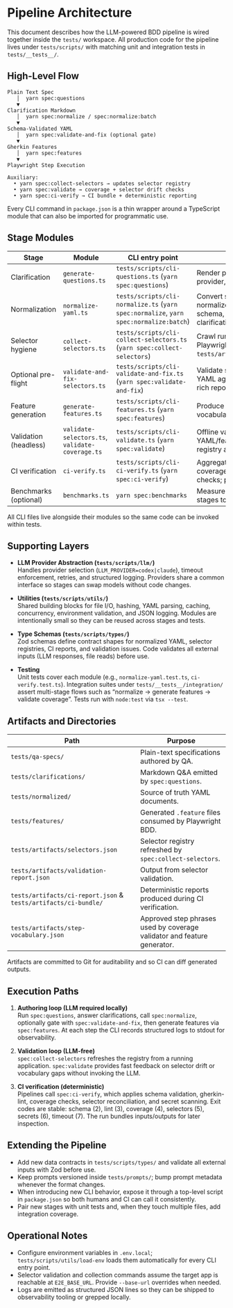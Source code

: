 # Pipeline Architecture

This document describes how the LLM-powered BDD pipeline is wired together inside the `tests/` workspace. All production code for the pipeline lives under `tests/scripts/` with matching unit and integration tests in `tests/__tests__/`.

## High-Level Flow

```
Plain Text Spec
   │  yarn spec:questions
   ▼
Clarification Markdown
   │  yarn spec:normalize / spec:normalize:batch
   ▼
Schema-Validated YAML
   │  yarn spec:validate-and-fix (optional gate)
   ▼
Gherkin Features
   │  yarn spec:features
   ▼
Playwright Step Execution

Auxiliary:
  • yarn spec:collect-selectors → updates selector registry
  • yarn spec:validate → coverage + selector drift checks
  • yarn spec:ci-verify → CI bundle + deterministic reporting
```

Every CLI command in `package.json` is a thin wrapper around a TypeScript module that can also be imported for programmatic use.

## Stage Modules

| Stage | Module | CLI entry point | Responsibility | Key dependencies |
|-------|--------|-----------------|----------------|------------------|
| Clarification | `generate-questions.ts` | `tests/scripts/cli-questions.ts` (`yarn spec:questions`) | Render prompt, call LLM provider, persist Q&A markdown. | `llm/`, `prompt-loader`, `logging`. |
| Normalization | `normalize-yaml.ts` | `tests/scripts/cli-normalize.ts` (`yarn spec:normalize`, `yarn spec:normalize:batch`) | Convert spec + clarifications to normalized YAML, enforce schema, reuse cache when clarifications unchanged. | `llm/`, `utils/hash`, `utils/yaml-parser`, `types/yaml-spec`. |
| Selector hygiene | `collect-selectors.ts` | `tests/scripts/cli-collect-selectors.ts` (`yarn spec:collect-selectors`) | Crawl running app with Playwright and refresh `tests/artifacts/selectors.json`. | Playwright Chromium adapter, `utils/file-operations`. |
| Optional pre-flight | `validate-and-fix-selectors.ts` | `tests/scripts/cli-validate-and-fix.ts` (`yarn spec:validate-and-fix`) | Validate selectors referenced in YAML against the live app, emit rich report, optionally auto-fix. | Playwright, `types/yaml-spec`, `utils/logging`. |
| Feature generation | `generate-features.ts` | `tests/scripts/cli-features.ts` (`yarn spec:features`) | Produce `.feature` files, enforce vocabulary coverage, lint output. | `validate-coverage`, `gherkin-lint`, `step-vocabulary.json`. |
| Validation (headless) | `validate-selectors.ts`, `validate-coverage.ts` | `tests/scripts/cli-validate.ts` (`yarn spec:validate`) | Offline validation that compares YAML/features against selector registry and vocabulary. | `types/validation-report`, `artifacts/selectors.json`. |
| CI verification | `ci-verify.ts` | `tests/scripts/cli-ci-verify.ts` (`yarn spec:ci-verify`) | Aggregate schema, lint, coverage, selector, and secret checks; package artifacts for CI. | `utils/secret-scanner`, `utils/logging`, `validate-*` modules. |
| Benchmarks (optional) | `benchmarks.ts` | `yarn spec:benchmarks` | Measure throughput across stages to catch regressions. | `utils/benchmark-runner`. |

All CLI files live alongside their modules so the same code can be invoked within tests.

## Supporting Layers

- **LLM Provider Abstraction (`tests/scripts/llm/`)**  
  Handles provider selection (`LLM_PROVIDER=codex|claude`), timeout enforcement, retries, and structured logging. Providers share a common interface so stages can swap models without code changes.

- **Utilities (`tests/scripts/utils/`)**  
  Shared building blocks for file I/O, hashing, YAML parsing, caching, concurrency, environment validation, and JSON logging. Modules are intentionally small so they can be reused across stages and tests.

- **Type Schemas (`tests/scripts/types/`)**  
  Zod schemas define contract shapes for normalized YAML, selector registries, CI reports, and validation issues. Code validates all external inputs (LLM responses, file reads) before use.

- **Testing**  
  Unit tests cover each module (e.g., `normalize-yaml.test.ts`, `ci-verify.test.ts`). Integration suites under `tests/__tests__/integration/` assert multi-stage flows such as “normalize → generate features → validate coverage”. Tests run with `node:test` via `tsx --test`.

## Artifacts and Directories

| Path | Purpose |
|------|---------|
| `tests/qa-specs/` | Plain-text specifications authored by QA. |
| `tests/clarifications/` | Markdown Q&A emitted by `spec:questions`. |
| `tests/normalized/` | Source of truth YAML documents. |
| `tests/features/` | Generated `.feature` files consumed by Playwright BDD. |
| `tests/artifacts/selectors.json` | Selector registry refreshed by `spec:collect-selectors`. |
| `tests/artifacts/validation-report.json` | Output from selector validation. |
| `tests/artifacts/ci-report.json` & `tests/artifacts/ci-bundle/` | Deterministic reports produced during CI verification. |
| `tests/artifacts/step-vocabulary.json` | Approved step phrases used by coverage validator and feature generator. |

Artifacts are committed to Git for auditability and so CI can diff generated outputs.

## Execution Paths

1. **Authoring loop (LLM required locally)**  
   Run `spec:questions`, answer clarifications, call `spec:normalize`, optionally gate with `spec:validate-and-fix`, then generate features via `spec:features`. At each step the CLI records structured logs to stdout for observability.

2. **Validation loop (LLM-free)**  
   `spec:collect-selectors` refreshes the registry from a running application. `spec:validate` provides fast feedback on selector drift or vocabulary gaps without invoking the LLM.

3. **CI verification (deterministic)**  
   Pipelines call `spec:ci-verify`, which applies schema validation, gherkin-lint, coverage checks, selector reconciliation, and secret scanning. Exit codes are stable: schema (2), lint (3), coverage (4), selectors (5), secrets (6), timeout (7). The run bundles inputs/outputs for later inspection.

## Extending the Pipeline

- Add new data contracts in `tests/scripts/types/` and validate all external inputs with Zod before use.
- Keep prompts versioned inside `tests/prompts/`; bump prompt metadata whenever the format changes.
- When introducing new CLI behavior, expose it through a top-level script in `package.json` so both humans and CI can call it consistently.
- Pair new stages with unit tests and, when they touch multiple files, add integration coverage.

## Operational Notes

- Configure environment variables in `.env.local`; `tests/scripts/utils/load-env` loads them automatically for every CLI entry point.
- Selector validation and collection commands assume the target app is reachable at `E2E_BASE_URL`. Provide `--base-url` overrides when needed.
- Logs are emitted as structured JSON lines so they can be shipped to observability tooling or grepped locally.
